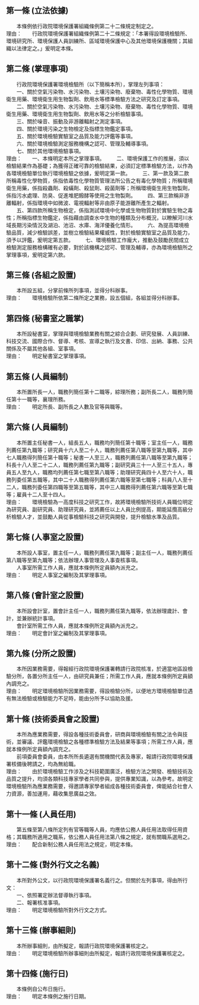 第一條 (立法依據)
-----------------
　　本條例依行政院環境保護署組織條例第二十二條規定制定之。  
理由：　　行政院環境保護署組織條例第二十二條規定：「本署得設環境檢驗所、環境研究所、環境保護人員訓練所、區域環境保護中心及其他環境保護機關；其組織以法律定之。」爰明定本條。

第二條 (掌理事項)
-----------------
　　行政院環境保護署環境檢驗所（以下簡稱本所），掌理左列事項：  
　　一、關於空氣污染物、水污染物、土壤污染物、廢棄物、毒性化學物質、環境衛生用藥、環境衛生用生物製劑、飲用水等標準檢驗方法之研究及訂定事項。  
　　二、關於空氣污染物、水污染物、土壤污染物、廢棄物、毒性化學物質、環境衛生用藥、環境衛生用生物製劑、飲用水等之分析檢驗事項。  
　　三、關於噪音、振動及非游離輻射之測定事項。  
　　四、關於環境污染之生物檢定及指標生物鑑定事項。  
　　五、關於環境檢驗實驗室之品質及能力評鑑等事項。  
　　六、關於環境檢驗測定服務機構之認可、管理及輔導事項。  
　　七、關於其他環境檢驗事項。  
理由：　　一、本條明定本所之掌理事項。
　　二、環境保護工作的推展，須以檢驗結果作為基礎；為獲得正確可靠的檢驗結果，必須訂定標準檢驗方法，以作為各環境檢驗單位執行環境檢驗之依據，爰明定第一款。
　　三、第一款及第二款所稱毒性化學物質，係指依毒性化學物質管理法所公告之有毒化學物質；所稱環境衛生用藥，係指殺蟲劑、殺蟎劑、殺鼠劑、殺菌劑等；所稱環境衛生用生物製劑，係指污水處理、防臭、促進堆肥醱酵等使用之生物製劑。
　　四、第三款稱非游離輻射，係指環境中如微波、電視輻射等非由原子能游離所產生之輻射。
　　五、第四款所稱生物檢定，係指測試環境中化學或生物物質對於實驗生物之毒性；所稱指標生物鑑定，係指藉由調查水中生物的種類及分布概況，以瞭解河川水域長期污染情況及湖泊、池沼、水庫、海洋優養化情形。
　　六、為提高環境檢驗品質，減少檢驗誤差，並樹立檢驗結果權威性，對於檢驗實驗室之品質及能力，須予以評鑑，爰明定第五款。
　　七、環境檢驗工作龐大，推動及鼓勵民間成立檢驗測定服務檢構確有必要，對於該機構之認可、管理及輔導，亦為環境檢驗所之掌理事項，爰明定第六款。

第三條 (各組之設置)
-------------------
　　本所設五組，分掌前條所列事項，並得分科辦事。  
理由：　　環境檢驗所依第二條所定之業務，設五個組，各組並得分科辦事。

第四條 (秘書室之職掌)
---------------------
　　本所設秘書室，掌理與環境檢驗業務有關之綜合企劃、研究發展、人員訓練、科技交流、國際合作、督導、考核、宣導之執行及文書、印信、出納、事務、公共關係及不屬其他各組、室事項。  
理由：　　明定秘書室之掌理事項。

第五條 (人員編制)
-----------------
　　本所置所長一人，職務列簡任第十二職等，綜理所務；副所長二人，職務列簡任第十一職等，襄理所務。  
理由：　　明定所長、副所長之人數及官等與職等。

第六條 (人員編制)
-----------------
　　本所置主任秘書一人，組長五人，職務均列簡任第十職等；室主任一人，職務列薦任第九職等；研究員十六人至二十人，職務列薦任第八職等至第九職等，其中七人職務得列簡任第十職等；秘書一人至三人，職務列薦任第八職等至第九職等；科長十八人至二十二人，職務列薦任第九職等；副研究員三十一人至三十五人，專員五人至九人，職務均列薦任第七職至第八職等；助理研究員四十人至六十人，職務列委任第五職等，其中二十人職務得列薦任第六職等至第七職等；科員八人至十二人，職務列委任第四職等至第五職等，其中三人職務得列薦任第六職等至第七職等；雇員十二人至十四人。  
理由：　　環境檢驗為一高度科技之研究工作，故將環境檢驗所技術人員職位明定為研究員、副研究員、助理研究員，並將薦任以上人員比例提高，期能延攬高級分析檢驗人才，並鼓勵人員從事檢驗科技之研究與開發，提升檢驗水準及品質。

第七條 (人事室之設置)
---------------------
　　本所設人事室，置主任一人，職務列薦任第九職等；副主任一人，職務列薦任第八職等至第九職等；依法辦理人事管理及人事查核事項。  
　　人事室所需工作人員，應就本條例所定員額內派充之。  
理由：　　明定人事室之編制及其掌理事項。

第八條 (會計室之設置)
---------------------
　　本所設會計室，置會計主任一人，職務列薦任第九職等，依法辦理歲計、會計，並兼辦統計事項。  
　　會計室所需工作人員，應就本條例所定員額內派充之。  
理由：　　明定會計室之編制及其掌理事項。

第九條 (分所之設置)
-------------------
　　本所因業務需要，得報經行政院環境保護署轉請行政院核准，於適當地區設檢驗分所，各置分所主任一人，由研究員兼任；所需工作人員，應就本條例所定員額內調充之。  
理由：　　明定環境檢驗所因業務需要，得設檢驗分所，以便地方環境檢驗單位遇有無法檢驗或檢驗能力不足時，能由分所予以協助及援。

第十條 (技術委員會之設置)
-------------------------
　　本所為應業務需要，得設各種技術委員會，研商與環境檢驗有關之法令與技術，並審議、評鑑環境檢驗之各種標準檢驗方法及結果等事項；所需工作人員，應就本條例所定員額內調充之。  
　　前項委員會委員，由本所所長遴選有關機關代表及專家，報請行政院環境保護署核備後聘請之，均為無給職。  
理由：　　由於環境檢驗工作涉及之科技範圍廣泛，檢驗方法之開發、檢驗技術及品質之提升，均須各類科技專家學者共同參與，提供專業知識，以為參考。故明定環境檢驗所為應業務需要，得邀請專家學者組成各種技術委員會，俾能結合社會人力資源，善加運用，藉收集思廣益之效。

第十一條 (人員任用)
-------------------
　　第五條至第八條所定列有官等職等人員，均應依公務人員任用法取得任用資格；其職務所適用之職系，依公務人員任用法第八條之規定，就有關職系選用之。  
理由：　　配合新制公務人員任用法之規定，明定本條。

第十二條 (對外行文之名義)
-------------------------
　　本所對外公文，以行政院環境保護署名義行之。但關於左列事項，得由所行文：  
　　一、依照署定辦法督導執行事項。  
　　二、報署核准事項。  
理由：　　明定環境檢驗所對外行文之方式。

第十三條 (辦事細則)
-------------------
　　本所辦事細則，由所擬定，報請行政院環境保護署核定之。  
理由：　　明定環境檢驗所辦事細則由所擬定，報請行政院環境保護署核定之。

第十四條 (施行日)
-----------------
　　本條例自公布日施行。  
理由：　　明定本條例之施行日期。